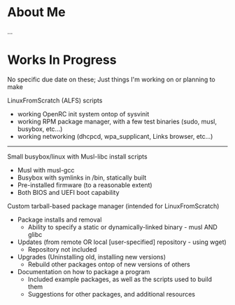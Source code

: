 # About Me
...
# Works In Progress
No specific due date on these; Just things I'm working on or planning to make


LinuxFromScratch (ALFS) scripts

-   working OpenRC init system ontop of sysvinit
-   working RPM package manager, with a few test binaries (sudo, musl, busybox, etc...)
-   working networking (dhcpcd, wpa_supplicant, Links browser, etc...)

----

Small busybox/linux with Musl-libc install scripts

-   Musl with musl-gcc
-   Busybox with symlinks in /bin, statically built
-   Pre-installed firmware (to a reasonable extent)
-   Both BIOS and UEFI boot capability

Custom tarball-based package manager (intended for LinuxFromScratch)

-   Package installs and removal
    *   Ability to specify a static or dynamically-linked binary - musl AND glibc
-   Updates (from remote OR local [user-specified] repository - using wget)
    *   Repository not included
-   Upgrades (Uninstalling old, installing new versions)
    *   Rebuild other packages ontop of new versions of others
-   Documentation on how to package a program
    *   Included example packages, as well as the scripts used to build them
    *   Suggestions for other packages, and additional resources
